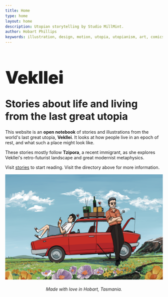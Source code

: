 ```yaml
---
title: Home
type: home
layout: home
description: Utopian storytelling by Studio MillMint.
author: Hobart Phillips
keywords: illustration, design, motion, utopia, utopianism, art, comics, comic, hobart, phillips, vekllei, millmint
---
```

<!--<div class="emoji" id="whirlybat" style="text-align: center;">g</div>-->
<h1 style="font-size:3.4rem; font-weight: 900; line-height: 3.5rem;">Vekllei</h1>
<h1 style="font-size:32px; line-height: 2.5rem; margin-top: 1rem;">Stories about life and living from the last great utopia</h1>

This website is an **open notebook** of stories and illustrations from the world's last great utopia, **Vekllei**. It looks at how people live in an epoch of rest, and what such a place might look like.

These stories mostly follow **Tzipora**, a recent immigrant, as she explores Vekllei's retro-futurist landscape and great modernist metaphysics.

Visit [stories](/posts) to start reading. Visit the directory above for more information.

![img](/images/picnic.png)

<h6 style="text-align: center; color: var(--color-gray)">Made with love in Hobart, Tasmania.</h6>

